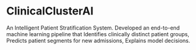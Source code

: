 # ClinicalClusterAI
An Intelligent Patient Stratification System. Developed an end-to-end machine learning pipeline that Identifies clinically distinct patient groups, Predicts patient segments for new admissions, Explains model decisions.
